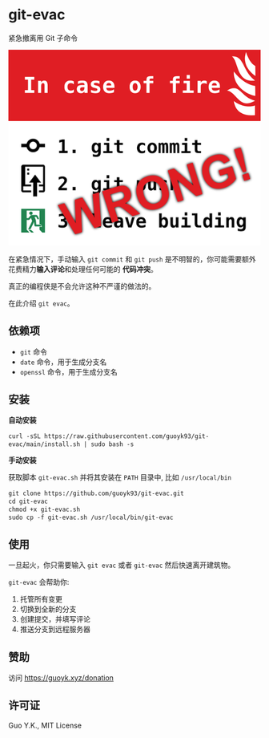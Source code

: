 # git-evac

紧急撤离用 Git 子命令

![incaseoffirewrong](img-wrong.png)

在紧急情况下，手动输入 `git commit` 和 `git push` 是不明智的，你可能需要额外花费精力**输入评论**和处理任何可能的
**代码冲突**。

真正的编程侠是不会允许这种不严谨的做法的。

在此介绍 `git evac`。

## 依赖项

* `git` 命令
* `date` 命令，用于生成分支名
* `openssl` 命令，用于生成分支名

## 安装

**自动安装**

```shell
curl -sSL https://raw.githubusercontent.com/guoyk93/git-evac/main/install.sh | sudo bash -s
```

**手动安装**

获取脚本 `git-evac.sh` 并将其安装在 `PATH` 目录中, 比如 `/usr/local/bin`

```shell
git clone https://github.com/guoyk93/git-evac.git
cd git-evac
chmod +x git-evac.sh
sudo cp -f git-evac.sh /usr/local/bin/git-evac
```

## 使用

一旦起火，你只需要输入 `git evac` 或者 `git-evac` 然后快速离开建筑物。

`git-evac` 会帮助你:

1. 托管所有变更
2. 切换到全新的分支
3. 创建提交，并填写评论
4. 推送分支到远程服务器

## 赞助

访问 <https://guoyk.xyz/donation>

## 许可证

Guo Y.K., MIT License
